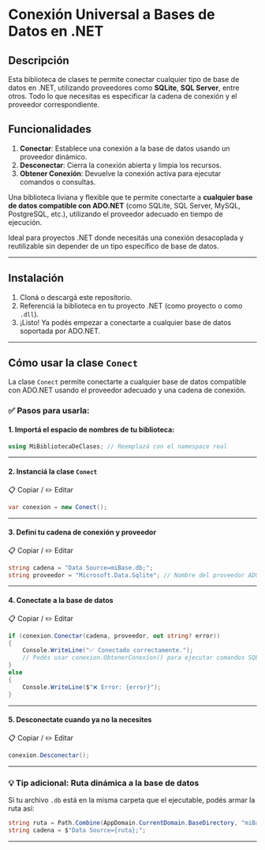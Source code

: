 # Conexión Universal a Bases de Datos en .NET

## Descripción

Esta biblioteca de clases te permite conectar cualquier tipo de base de datos en .NET, utilizando proveedores como **SQLite**, **SQL Server**, entre otros. Todo lo que necesitas es especificar la cadena de conexión y el proveedor correspondiente.

## Funcionalidades

1. **Conectar**: Establece una conexión a la base de datos usando un proveedor dinámico.
2. **Desconectar**: Cierra la conexión abierta y limpia los recursos.
3. **Obtener Conexión**: Devuelve la conexión activa para ejecutar comandos o consultas.



Una biblioteca liviana y flexible que te permite conectarte a **cualquier base de datos compatible con ADO.NET** (como SQLite, SQL Server, MySQL, PostgreSQL, etc.), utilizando el proveedor adecuado en tiempo de ejecución.

Ideal para proyectos .NET donde necesitás una conexión desacoplada y reutilizable sin depender de un tipo específico de base de datos.

---

##  Instalación

1. Cloná o descargá este repositorio.
2. Referenciá la biblioteca en tu proyecto .NET (como proyecto o como `.dll`).
3. ¡Listo! Ya podés empezar a conectarte a cualquier base de datos soportada por ADO.NET.

---

##  Cómo usar la clase `Conect`

La clase `Conect` permite conectarte a cualquier base de datos compatible con ADO.NET usando el proveedor adecuado y una cadena de conexión.

### ✅ Pasos para usarla:

#### 1. Importá el espacio de nombres de tu biblioteca:

```csharp
using MiBibliotecaDeClases; // Reemplazá con el namespace real
```

---

#### 2. Instanciá la clase `Conect`  
📋 Copiar / ✏️ Editar

```csharp
var conexion = new Conect();
```

---

#### 3. Definí tu cadena de conexión y proveedor  
📋 Copiar / ✏️ Editar

```csharp
string cadena = "Data Source=miBase.db;";
string proveedor = "Microsoft.Data.Sqlite"; // Nombre del proveedor ADO.NET
```

---

#### 4. Conectate a la base de datos  
📋 Copiar / ✏️ Editar

```csharp
if (conexion.Conectar(cadena, proveedor, out string? error))
{
    Console.WriteLine("✅ Conectado correctamente.");
    // Podés usar conexion.ObtenerConexion() para ejecutar comandos SQL.
}
else
{
    Console.WriteLine($"❌ Error: {error}");
}
```

---

#### 5. Desconectate cuando ya no la necesites  
📋 Copiar / ✏️ Editar

```csharp
conexion.Desconectar();
```

---

### 💡 Tip adicional: Ruta dinámica a la base de datos

Si tu archivo `.db` está en la misma carpeta que el ejecutable, podés armar la ruta así:

```csharp
string ruta = Path.Combine(AppDomain.CurrentDomain.BaseDirectory, "miBase.db");
string cadena = $"Data Source={ruta};";
```

---





